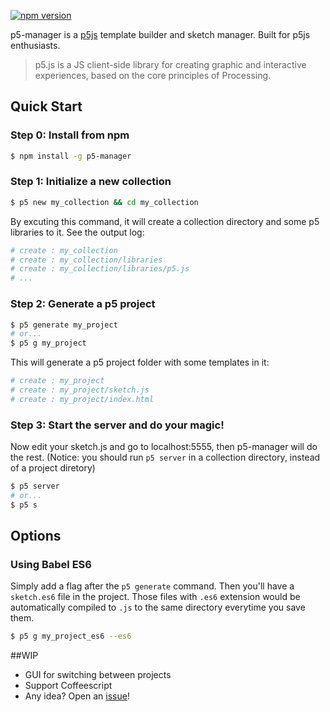  [![npm version](https://badge.fury.io/js/p5-manager.svg)](https://badge.fury.io/js/p5-manager)

p5-manager is a [p5js](https://github.com/processing/p5.js/) template builder and sketch manager. Built for p5js enthusiasts.

> p5.js is a JS client-side library for creating graphic and interactive experiences, based on the core principles of Processing.

## Quick Start

### Step 0: Install from npm

```bash
$ npm install -g p5-manager
```

### Step 1: Initialize a new collection

```bash
$ p5 new my_collection && cd my_collection
```

By excuting this command, it will create a collection directory and some p5 libraries to it. See the output log:

```bash
# create : my_collection
# create : my_collection/libraries
# create : my_collection/libraries/p5.js
# ...
```

### Step 2: Generate a p5 project

```bash
$ p5 generate my_project
# or...
$ p5 g my_project
```

This will generate a p5 project folder with some templates in it:

```bash
# create : my_project
# create : my_project/sketch.js
# create : my_project/index.html
```

### Step 3: Start the server and do your magic!

Now edit your sketch.js and go to localhost:5555, then p5-manager will do the rest. (Notice: you should run `p5 server` in a collection directory, instead of a project diretory)

```bash
$ p5 server
# or...
$ p5 s
```

## Options
### Using Babel ES6

Simply add a flag after the `p5 generate` command. Then you'll have a `sketch.es6` file in the project. Those files with `.es6` extension would be automatically compiled to `.js` to the same directory everytime you save them. 

```bash 
$ p5 g my_project_es6 --es6
```

##WIP
- GUI for switching between projects
- Support Coffeescript
- Any idea? Open an [issue](https://github.com/chiunhau/p5-manager/issues)!

